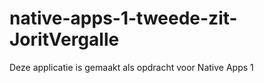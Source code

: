 # native-apps-1-tweede-zit-JoritVergalle

Deze applicatie is gemaakt als opdracht voor Native Apps 1
